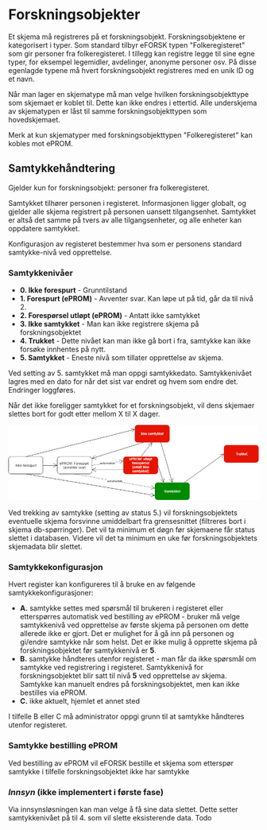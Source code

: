 # Forskningsobjekter

Et skjema må registreres på et forskningsobjekt. Forskningsobjektene er kategorisert i typer. Som standard tilbyr eFORSK typen "Folkeregisteret" som gir personer fra folkeregisteret. I tillegg kan registre legge til sine egne typer, for eksempel legemidler, avdelinger, anonyme personer osv. På disse egenlagde typene må hvert forskningsobjekt registreres med en unik ID og et navn.

Når man lager en skjematype må man velge hvilken forskningsobjekttype som skjemaet er koblet til. Dette kan ikke endres i ettertid. Alle underskjema av skjematypen er låst til samme forskningsobjekttypen som hovedskjemaet.

Merk at kun skjematyper med forskningsobjekttypen "Folkeregisteret" kan kobles mot ePROM.

## Samtykkehåndtering

Gjelder kun for forskningsobjekt: personer fra folkeregisteret.

Samtykket tilhører personen i registeret. Informasjonen ligger globalt, og gjelder alle skjema registrert på personen uansett tilgangsenhet. Samtykket er altså det samme på tvers av alle tilgangsenheter, og alle enheter kan oppdatere samtykket. 

Konfigurasjon av registeret bestemmer hva som er personens standard samtykke-nivå ved opprettelse. 

### Samtykkenivåer

* **0. Ikke forespurt** - Grunntilstand
* **1. Forespurt (ePROM)** - Avventer svar. Kan løpe ut på tid, går da til nivå 2.
* **2. Forespørsel utløpt (ePROM)** - Antatt ikke samtykket
* **3. Ikke samtykket** - Man kan ikke registrere skjema på forskningsobjektet
* **4. Trukket** - Dette nivået kan man ikke gå bort i fra, samtykke kan ikke forsøke innhentes på nytt.
* **5. Samtykket** - Eneste nivå som tillater opprettelse av skjema.

Ved setting av 5. samtykket må man oppgi samtykkedato.
Samtykkenivået lagres med en dato for når det sist var endret og hvem som endre det. Endringer loggføres.

Når det ikke foreligger samtykket for et forskningsobjekt, vil dens skjemaer slettes bort for godt etter mellom X til X dager.

![alt text](ConsentLevels.png "Samtykkenivåer")

Ved trekking av samtykke (setting av status 5.) vil forskningsobjektets eventuelle skjema forsvinne umiddelbart fra grensesnittet (filtreres bort i skjema db-spørringer). Det vil ta minimum et døgn før skjemaene får status slettet i databasen. Videre vil det ta minimum en uke før forskningsobjektets skjemadata blir slettet. 

### Samtykkekonfigurasjon

Hvert register kan konfigureres til å bruke en av følgende samtykkekonfigurasjoner:

* **A.** samtykke settes med spørsmål til brukeren i registeret eller etterspørres automatisk ved bestilling av ePROM - bruker må velge samtykkenivå ved opprettelse av første skjema på personen om dette allerede ikke er gjort. Det er mulighet for å gå inn på personen og gi/endre samtykke når som helst. Det er ikke mulig å opprette skjema på forskningsobjektet før samtykkenivå er **5**.
* **B.** samtykke håndteres utenfor registeret - man får da ikke spørsmål om samtykke ved registrering i registeret. Samtykkenivå for forskningsobjektet blir satt til nivå **5** ved opprettelse av skjema. Samtykke kan manuelt endres på forskningsobjektet, men kan ikke bestilles via ePROM.
* **C.** ikke aktuelt, hjemlet et annet sted

I tilfelle B eller C må administrator oppgi grunn til at samtykke håndteres utenfor registeret.

### Samtykke bestilling ePROM

Ved bestilling av ePROM vil eFORSK bestille et skjema som etterspør samtykke i tilfelle forskningsobjektet ikke har samtykke

### *Innsyn* (ikke implementert i første fase)

Via innsynsløsningen kan man velge å få sine data slettet. Dette setter samtykkenivået på til 4. som vil slette eksisterende data.
Todo
